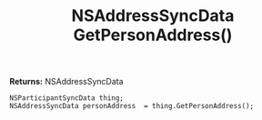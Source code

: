 ﻿---
uid: crmscript_ref_NSParticipantSyncData_GetPersonAddress
title: NSAddressSyncData GetPersonAddress()
intellisense: NSParticipantSyncData.GetPersonAddress
keywords: NSParticipantSyncData, GetPersonAddress
so.topic: reference
---



**Returns:** NSAddressSyncData


```crmscript
NSParticipantSyncData thing;
NSAddressSyncData personAddress  = thing.GetPersonAddress();
```


